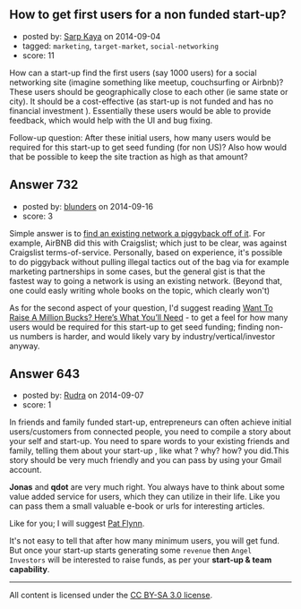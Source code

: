 ## How to get first users for a non funded start-up?

- posted by: [Sarp Kaya](https://stackexchange.com/users/1127449/sarp-kaya) on 2014-09-04
- tagged: `marketing`, `target-market`, `social-networking`
- score: 11

<p>How can a start-up find the first users (say 1000 users) for a social networking site (imagine something like meetup, couchsurfing or Airbnb)? These users should be geographically close to each other (ie same state or city). It should be a cost-effective (as start-up is not funded and has no financial investment ). Essentially these users would be able to provide feedback, which would help with the UI and bug fixing.</p>

<p>Follow-up question:
After these initial users, how many users would be required for this start-up to get seed funding (for non US)? Also how would that be possible to keep the site traction as high as that amount?</p>



## Answer 732

- posted by: [blunders](https://stackexchange.com/users/216182/blunders) on 2014-09-16
- score: 3

<p>Simple answer is to <a href="http://andrewchen.co/2012/04/27/how-to-be-a-growth-hacker-an-airbnbcraigslist-case-study/#" rel="nofollow">find an existing network a piggyback off of it</a>. For example, AirBNB did this with Craigslist; which just to be clear, was against Craigslist terms-of-service. Personally, based on experience, it's possible to do piggyback without pulling illegal tactics out of the bag via for example marketing partnerships in some cases, but the general gist is that the fastest way to going a network is using an existing network. (Beyond that, one could easly writing whole books on the topic, which clearly won't)</p>

<p>As for the second aspect of your question, I'd suggest reading <a href="http://techcrunch.com/2013/04/22/want-to-raise-a-million-bucks-heres-what-youll-need" rel="nofollow">Want To Raise A Million Bucks? Here’s What You’ll Need</a> - to get a feel for how many users would be required for this start-up to get seed funding; finding non-us numbers is harder, and would likely vary by industry/vertical/investor anyway.</p>



## Answer 643

- posted by: [Rudra](https://stackexchange.com/users/4469471/rudra) on 2014-09-07
- score: 1

<p>In friends and family funded start-up, entrepreneurs can often achieve initial users/customers from connected people, you need to compile a story about your self and start-up. You need to spare words to your existing friends and family, telling them about your start-up , like what ? why? how? you did.This story should be very much friendly and you can pass by using your Gmail account.  </p>

<p><strong>Jonas</strong> and <strong>qdot</strong> are very much right. You always have to think about some value added service for users, which they can utilize in their life. Like you can pass them a small valuable e-book or urls for interesting articles.</p>

<p>Like for you; I will suggest <a href="http://www.smartpassiveincome.com/" rel="nofollow">Pat Flynn</a>.  </p>

<p>It's not easy to tell that after how many minimum users, you will get fund. But once your start-up starts generating some <code>revenue</code> then <code>Angel Investors</code> will be interested to raise funds, as per your <strong>start-up &amp; team capability</strong>.  </p>




---

All content is licensed under the [CC BY-SA 3.0 license](https://creativecommons.org/licenses/by-sa/3.0/).

